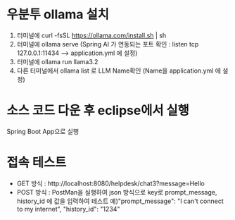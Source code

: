 # 우분투 ollama 설치
1. 터미널에 curl -fsSL https://ollama.com/install.sh | sh
2. 터미널에 ollama serve (Spring AI 가 연동되는 포트 확인 : listen tcp 127.0.0.1:11434 --> application.yml 에 설정)
3. 터미널에 ollama run llama3.2
4. 다른 터미널에서 ollama list 로 LLM Name확인 (Name을 application.yml 에 설정)


# 소스 코드 다운 후 eclipse에서 실행
Spring Boot App으로 실행

# 접속 테스트
- GET 방식 : http://localhost:8080/helpdesk/chat3?message=Hello
- POST 방식 : PostMan을 실행하여 json 방식으로 key로 prompt_message, history_id 에 값을 입력하여 테스트
  예)"prompt_message": "I can't connect to my internet", "history_id": "1234"
